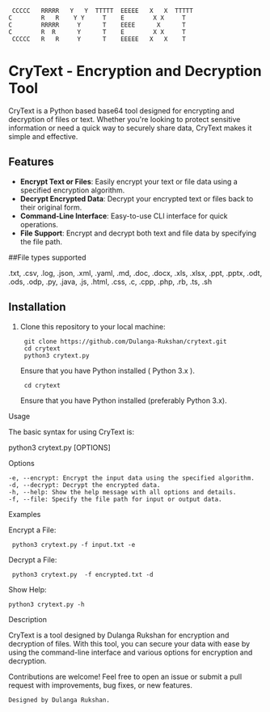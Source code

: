 

     CCCCC   RRRRR   Y   Y  TTTTT  EEEEE   X   X  TTTTT
    C        R   R    Y Y     T    E        X X     T   
    C        RRRRR     Y      T    EEEE      X      T   
    C        R  R      Y      T    E        X X     T   
     CCCCC   R   R     Y      T    EEEEE   X   X    T   

# CryText - Encryption and Decryption Tool

CryText is a Python based base64 tool designed for encrypting and decryption of files or text. Whether you're looking to protect sensitive information or need a quick way to securely share data, CryText makes it simple and effective.


## Features

- **Encrypt Text or Files**: Easily encrypt your text or file data using a specified encryption algorithm.
- **Decrypt Encrypted Data**: Decrypt your encrypted text or files back to their original form.
- **Command-Line Interface**: Easy-to-use CLI interface for quick operations.
- **File Support**: Encrypt and decrypt both text and file data by specifying the file path.

##File types supported 

.txt, .csv, .log, .json, .xml, .yaml, .md, .doc, .docx, .xls, .xlsx, .ppt, .pptx, .odt, .ods, .odp, .py, .java, .js, .html, .css, .c, .cpp, .php, .rb, .ts, .sh


## Installation

1. Clone this repository to your local machine:
  
        git clone https://github.com/Dulanga-Rukshan/crytext.git
        cd crytext
        python3 crytext.py 

    Ensure that you have Python installed ( Python 3.x ).
  
        cd crytext
   
   Ensure that you have Python installed (preferably Python 3.x).

Usage

The basic syntax for using CryText is:

python3 crytext.py [OPTIONS]

Options

    -e, --encrypt: Encrypt the input data using the specified algorithm.
    -d, --decrypt: Decrypt the encrypted data.
    -h, --help: Show the help message with all options and details.
    -f, --file: Specify the file path for input or output data.

Examples

Encrypt a File:

     python3 crytext.py -f input.txt -e

Decrypt a File:

     python3 crytext.py  -f encrypted.txt -d


Show Help:

    python3 crytext.py -h

Description

CryText is a tool designed by Dulanga Rukshan for encryption and decryption of files. With this tool, you can secure your data with ease by using the command-line interface and various options for encryption and decryption.

Contributions are welcome! Feel free to open an issue or submit a pull request with improvements, bug fixes, or new features.

    Designed by Dulanga Rukshan.
